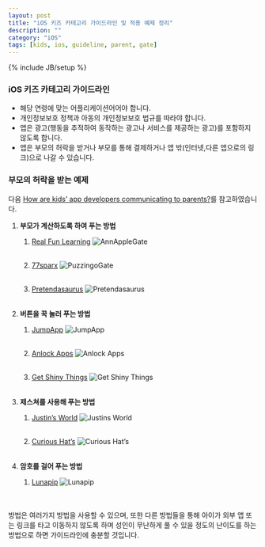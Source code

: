 ```yaml
---
layout: post
title: "iOS 키즈 카테고리 가이드라인 및 적용 예제 정리"
description: ""
category: "iOS"
tags: [kids, ios, guideline, parent, gate]
---
```

{% include JB/setup %}

### iOS 키즈 카테고리 가이드라인

- 해당 연령에 맞는 어플리케이션어어야 합니다.
- 개인정보보호 정책과 아동의 개인정보보호 법규를 따라야 합니다.
- 앱은 광고(행동을 추적하여 동작하는 광고나 서비스를 제공하는 광고)를 포함하지 않도록 합니다.
- 앱은 부모의 허락을 받거나 부모를 통해 결제하거나 앱 밖(인터넷,다른 앱으로의 링크)으로 나갈 수 있습니다.

### 부모의 허락을 받는 예제

다음 [How are kids’ app developers communicating to parents?](http://blog.momswithapps.com/2013/08/20/how-are-kids-app-developers-communicating-to-parents/)를 참고하였습니다.

1. **부모가 계산하도록 하여 푸는 방법**

	1. [Real Fun Learning](http://www.anniespickingapples.com/)
	![AnnAppleGate](http://blog.momswithapps.com/wp-content/uploads/2013/08/AnnAppleGate.jpg)<br /><br />

	2. [77sparx](http://www.77sparx.com/)
	![PuzzingoGate](http://blog.momswithapps.com/wp-content/uploads/2013/08/PuzzingoGate.jpg)<br /><br />
    
    3. [Pretendasaurus](http://pretendasaurus.com/)
	![Pretendasaurus](http://blog.momswithapps.com/wp-content/uploads/2013/08/pretendasaurus-parentgate.png)<br /><br />
    
2. **버튼을 꾹 눌러 푸는 방법**

	1. [JumpApp](http://jumpapp.eu/)
	![JumpApp](http://blog.momswithapps.com/wp-content/uploads/2013/08/Untitleddrawing.jpg)<br /><br />

	2. [Anlock Apps](http://anlock.com/)
	![Anlock Apps](http://blog.momswithapps.com/wp-content/uploads/2013/08/iOS-Simulator-Screen-shot-Sep-3-2013-12.14.59-AM.png)<br /><br />
    
    3. [Get Shiny Things](http://www.getshinythings.com/)
    ![Get Shiny Things](http://blog.momswithapps.com/wp-content/uploads/2013/08/1236628_10151880289229402_765609923_n.jpg)<br /><br />
    
3. **제스쳐를 사용해 푸는 방법**

	1. [Justin’s World](http://www.enterjustinsworld.com/)
	![Justins World](http://blog.momswithapps.com/wp-content/uploads/2013/08/photo.png)<br /><br />
    
    2. [Curious Hat’s](http://www.curioushat.com/)
    ![Curious Hat’s](http://blog.momswithapps.com/wp-content/uploads/2013/08/Untitleddrawing1.jpg)<br /><br />
    
4. **암호를 걸어 푸는 방법**

	1. [Lunapip](http://www.lunapip.com/)
	![Lunapip](http://blog.momswithapps.com/wp-content/uploads/2013/08/krc3_2_passcode.png)<br /><br />

<br/>
방법은 여러가지 방법을 사용할 수 있으며, 또한 다른 방법들을 통해 아이가 외부 앱 또는 링크를 타고 이동하지 않도록 하며 성인이 무난하게 풀 수 있을 정도의 난이도를 하는 방법으로 하면 가이드라인에 충분할 것입니다.